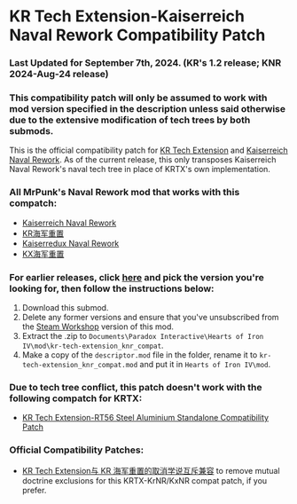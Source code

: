 # KR Tech Extension-Kaiserreich Naval Rework Compatibility Patch

### Last Updated for September 7th, 2024. (KR's 1.2 release; KNR 2024-Aug-24 release)
### This compatibility patch will only be assumed to work with mod version specified in the description unless said otherwise due to the extensive modification of tech trees by both submods.

This is the official compatibility patch for [KR Tech Extension](https://steamcommunity.com/sharedfiles/filedetails/?id=3105210203) and [Kaiserreich Naval Rework](https://steamcommunity.com/sharedfiles/filedetails/?id=2862849828). As of the current release, this only transposes Kaiserreich Naval Rework's naval tech tree in place of KRTX's own implementation.

### All MrPunk's Naval Rework mod that works with this compatch:
- [Kaiserreich Naval Rework](https://steamcommunity.com/sharedfiles/filedetails/?id=2862849828)
- [KR海军重置](https://steamcommunity.com/sharedfiles/filedetails/?id=2860531377)
- [Kaiserredux Naval Rework](https://steamcommunity.com/sharedfiles/filedetails/?id=2964793578)
- [KX海军重置](https://steamcommunity.com/sharedfiles/filedetails/?id=2934986463)

### For earlier releases, click [here](https://github.com/KR-Tech-Extension/kr-tech-extension_knr_compat/releases) and pick the version you're looking for, then follow the instructions below:
1) Download this submod.
2) Delete any former versions and ensure that you've unsubscribed from the [Steam Workshop](https://steamcommunity.com/sharedfiles/filedetails/?id=3169405730) version of this mod.
3) Extract the .zip to `Documents\Paradox Interactive\Hearts of Iron IV\mod\kr-tech-extension_knr_compat`.
4) Make a copy of the `descriptor.mod` file in the folder, rename it to `kr-tech-extension_knr_compat.mod` and put it in `Hearts of Iron IV\mod`.

### Due to tech tree conflict, this patch doesn't work with the following compatch for KRTX:
- [KR Tech Extension-RT56 Steel Aluminium Standalone Compatibility Patch](https://steamcommunity.com/sharedfiles/filedetails/?id=3167575134)

### Official Compatibility Patches:
- [KR Tech Extension与 KR 海军重置的取消学说互斥兼容](https://steamcommunity.com/sharedfiles/filedetails/?id=3187947986) to remove mutual doctrine exclusions for this KRTX-KrNR/KxNR compat patch, if you prefer.
